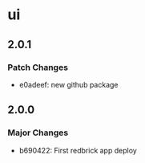 # ui

## 2.0.1

### Patch Changes

- e0adeef: new github package

## 2.0.0

### Major Changes

- b690422: First redbrick app deploy
